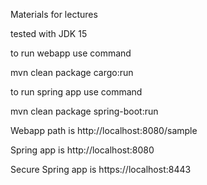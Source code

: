 Materials for lectures

tested with JDK 15

to run webapp use command

mvn clean package cargo:run

to run spring app use command

mvn clean package spring-boot:run


Webapp path is http://localhost:8080/sample

Spring app is http://localhost:8080

Secure Spring app is https://localhost:8443
